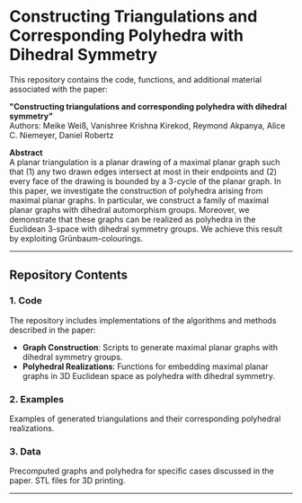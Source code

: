 # Constructing Triangulations and Corresponding Polyhedra with Dihedral Symmetry

This repository contains the code, functions, and additional material associated with the paper:

**"Constructing triangulations and corresponding polyhedra with dihedral symmetry"**  
Authors: Meike Weiß, Vanishree Krishna Kirekod, Reymond Akpanya, Alice C. Niemeyer, Daniel Robertz  

**Abstract**  
A planar triangulation is a planar drawing of a maximal planar graph such that (1) any two drawn edges intersect at most in their endpoints and (2) every face of the drawing is bounded by a 3-cycle of the planar graph. In this paper, we investigate the construction of polyhedra arising from maximal planar graphs. In particular, we construct a family of maximal planar graphs with dihedral automorphism groups. Moreover, we demonstrate that these graphs can be realized as polyhedra in the Euclidean 3-space with dihedral symmetry groups. We achieve this result by exploiting Grünbaum-colourings.

---

## Repository Contents

### 1. Code
The repository includes implementations of the algorithms and methods described in the paper:
- **Graph Construction**: Scripts to generate maximal planar graphs with dihedral symmetry groups.
- **Polyhedral Realizations**: Functions for embedding maximal planar graphs in 3D Euclidean space as polyhedra with dihedral symmetry.

### 2. Examples
Examples of generated triangulations and their corresponding polyhedral realizations.

### 3. Data
Precomputed graphs and polyhedra for specific cases discussed in the paper. STL files for 3D printing.

---


